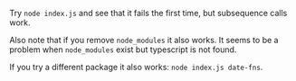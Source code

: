 Try `node index.js` and see that it fails the first time, but subsequence calls work.

Also note that if you remove `node_modules` it also works. It seems to be a problem when `node_modules` exist but typescript is not found.

If you try a different package it also works: `node index.js date-fns`.
